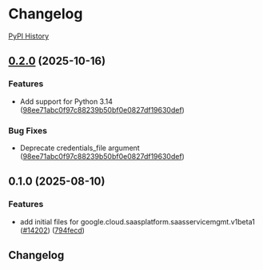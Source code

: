 # Changelog

[PyPI History][1]

[1]: https://pypi.org/project/google-cloud-saasplatform-saasservicemgmt/#history

## [0.2.0](https://github.com/googleapis/google-cloud-python/compare/google-cloud-saasplatform-saasservicemgmt-v0.1.0...google-cloud-saasplatform-saasservicemgmt-v0.2.0) (2025-10-16)


### Features

* Add support for Python 3.14  ([98ee71abc0f97c88239b50bf0e0827df19630def](https://github.com/googleapis/google-cloud-python/commit/98ee71abc0f97c88239b50bf0e0827df19630def))


### Bug Fixes

* Deprecate credentials_file argument  ([98ee71abc0f97c88239b50bf0e0827df19630def](https://github.com/googleapis/google-cloud-python/commit/98ee71abc0f97c88239b50bf0e0827df19630def))

## 0.1.0 (2025-08-10)


### Features

* add initial files for google.cloud.saasplatform.saasservicemgmt.v1beta1 ([#14202](https://github.com/googleapis/google-cloud-python/issues/14202)) ([794fecd](https://github.com/googleapis/google-cloud-python/commit/794fecd0ace6410bddcdccea85f9134e1342e460))

## Changelog
